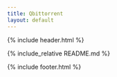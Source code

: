 ```yaml
---
title: Qbittorrent
layout: default
---
```


{% include header.html %}

{% include_relative README.md %}

{% include footer.html %}
